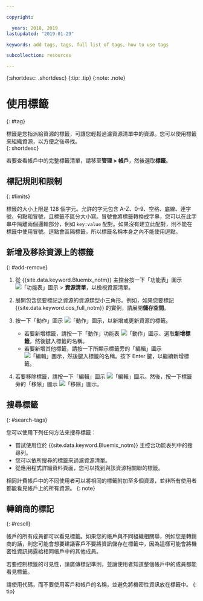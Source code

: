 ```yaml
---

copyright:

  years: 2018, 2019
lastupdated: "2019-01-29"

keywords: add tags, tags, full list of tags, how to use tags

subcollection: resources

---
```


{:shortdesc: .shortdesc}
{:tip: .tip}
{:note: .note}


# 使用標籤
{: #tag}

標籤是您指派給資源的標籤，可讓您輕鬆過濾資源清單中的資源。您可以使用標籤來組織資源，以方便之後尋找。  
{: shortdesc}

若要查看帳戶中的完整標籤清單，請移至**管理 > 帳戶**，然後選取**標籤**。

## 標記規則和限制
{: #limits}

標籤的大小上限是 128 個字元。允許的字元包含 A-Z、0-9、空格、底線、連字號、句點和冒號，且標籤不區分大小寫。冒號會將標籤轉換成字串，您可以在此字串中隔離兩個邏輯部分，例如 `key:value` 配對。如果沒有建立此配對，則不能在標籤中使用冒號。逗點會區隔標籤，所以標籤名稱本身之內不能使用逗點。

## 新增及移除資源上的標籤
{: #add-remove}

1. 從 {{site.data.keyword.Bluemix_notm}} 主控台按一下「功能表」圖示 ![「功能表」圖示](../icons/icon_hamburger.svg) > **資源清單**，以檢視資源清單。
2. 展開包含您要標記之資源的資源類型小三角形。例如，如果您要標記 {{site.data.keyword.cos_full_notm}} 的實例，請展開**儲存空間**。  
3. 按一下「動作」圖示 ![「動作」圖示](../icons/action-menu-icon.svg)，以新增或更新資源的標籤。

    * 若要新增標籤，請按一下「動作」功能表 ![「動作」圖示](../icons/action-menu-icon.svg)、選取**新增標籤**，然後鍵入標籤的名稱。
    * 若要新增其他標籤，請按一下所顯示標籤旁的「編輯」圖示 ![「編輯」圖示](../icons/edit-tagging.svg)，然後鍵入標籤的名稱。按下 Enter 鍵，以繼續新增標籤。
4. 若要移除標籤，請按一下「編輯」圖示 ![「編輯」圖示](../icons/edit-tagging.svg)。然後，按一下標籤旁的「移除」圖示 ![「移除」圖示](../icons/close-tagging.svg)。

## 搜尋標籤
{: #search-tags}

您可以使用下列任何方法來搜尋標籤：

  * 嘗試使用位於 {{site.data.keyword.Bluemix_notm}} 主控台功能表列中的搜尋列。
  * 您可以依所搜尋的標籤來過濾資源清單。
  * 從應用程式詳細資料頁面，您可以找到與該資源相關聯的標籤。

相同計費帳戶中的不同使用者可以將相同的標籤附加至多個資源，並非所有使用者都能看見帳戶上的所有資源。
{: note}


## 轉銷商的標記
{: #resell}

帳戶的所有成員都可以看見標籤。如果您的帳戶與不同組織相關聯，例如您是轉銷商的話，則您可能會想要建議客戶不要將資訊儲存在標籤中，因為這樣可能會將機密性資訊揭露給相同帳戶中的其他成員。

若要控制標籤的可見性，請廣傳標記準則，並讓使用者知道整個帳戶中的成員都能看見標籤。

請使用代碼，而不要使用客戶和帳戶的名稱，並避免將機密性資訊放在標籤中。
{: tip}
